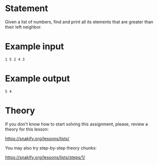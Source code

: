 # Statement

Given a list of numbers, find and print all its elements that are greater than their left neighbor.

# Example input

```
1 5 2 4 3
```

# Example output

```
5 4
```

# Theory

If you don't know how to start solving this assignment, please, review a theory for this lesson:

https://snakify.org/lessons/lists/


You may also try step-by-step theory chunks:

https://snakify.org/lessons/lists/steps/1/